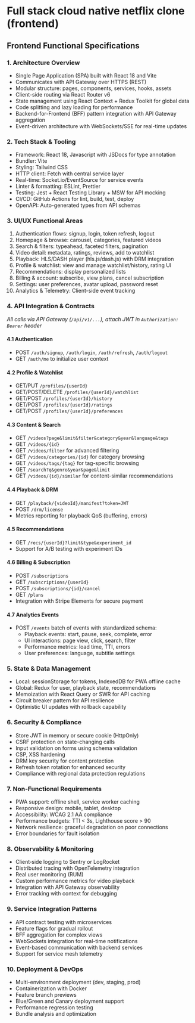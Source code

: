 # Full stack cloud native netflix clone (frontend)

## Frontend Functional Specifications

### 1. Architecture Overview

-   Single Page Application (SPA) built with React 18 and Vite
-   Communicates with API Gateway over HTTPS (REST)
-   Modular structure: pages, components, services, hooks, assets
-   Client-side routing via React Router v6
-   State management using React Context + Redux Toolkit for global data
-   Code splitting and lazy loading for performance
-   Backend-for-Frontend (BFF) pattern integration with API Gateway aggregation
-   Event-driven architecture with WebSockets/SSE for real-time updates

### 2. Tech Stack & Tooling

-   Framework: React 18, Javascript with JSDocs for type annotation
-   Bundler: Vite
-   Styling: Tailwind CSS
-   HTTP client: Fetch with central service layer
-   Real-time: Socket.io/EventSource for service events
-   Linter & formatting: ESLint, Prettier
-   Testing: Jest + React Testing Library + MSW for API mocking
-   CI/CD: GitHub Actions for lint, build, test, deploy
-   OpenAPI: Auto-generated types from API schemas

### 3. UI/UX Functional Areas

1. Authentication flows: signup, login, token refresh, logout
2. Homepage & browse: carousel, categories, featured videos
3. Search & filters: typeahead, faceted filters, pagination
4. Video detail: metadata, ratings, reviews, add to watchlist
5. Playback: HLS/DASH player (hls.js/dash.js) with DRM integration
6. Profile & watchlist: view and manage watchlist/history, rating UI
7. Recommendations: display personalized lists
8. Billing & account: subscribe, view plans, cancel subscription
9. Settings: user preferences, avatar upload, password reset
10. Analytics & Telemetry: Client-side event tracking

### 4. API Integration & Contracts

_All calls via API Gateway (`/api/v1/...`), attach JWT in `Authorization: Bearer` header_

#### 4.1 Authentication

-   POST `/auth/signup`, `/auth/login`, `/auth/refresh`, `/auth/logout`
-   GET `/auth/me` to initialize user context

#### 4.2 Profile & Watchlist

-   GET/PUT `/profiles/{userId}`
-   GET/POST/DELETE `/profiles/{userId}/watchlist`
-   GET/POST `/profiles/{userId}/history`
-   GET/POST `/profiles/{userId}/ratings`
-   GET/POST `/profiles/{userId}/preferences`

#### 4.3 Content & Search

-   GET `/videos?page&limit&filter&category&year&language&tags`
-   GET `/videos/{id}`
-   GET `/videos/filter` for advanced filtering
-   GET `/videos/categories/{id}` for category browsing
-   GET `/videos/tags/{tag}` for tag-specific browsing
-   GET `/search?q&genre&year&page&limit`
-   GET `/videos/{id}/similar` for content-similar recommendations

#### 4.4 Playback & DRM

-   GET `/playback/{videoId}/manifest?token=JWT`
-   POST `/drm/license`
-   Metrics reporting for playback QoS (buffering, errors)

#### 4.5 Recommendations

-   GET `/recs/{userId}?limit&type&experiment_id`
-   Support for A/B testing with experiment IDs

#### 4.6 Billing & Subscription

-   POST `/subscriptions`
-   GET `/subscriptions/{userId}`
-   POST `/subscriptions/{id}/cancel`
-   GET `/plans`
-   Integration with Stripe Elements for secure payment

#### 4.7 Analytics Events

-   POST `/events` batch of events with standardized schema:
    -   Playback events: start, pause, seek, complete, error
    -   UI interactions: page view, click, search, filter
    -   Performance metrics: load time, TTI, errors
    -   User preferences: language, subtitle settings

### 5. State & Data Management

-   Local: sessionStorage for tokens, IndexedDB for PWA offline cache
-   Global: Redux for user, playback state, recommendations
-   Memoization with React Query or SWR for API caching
-   Circuit breaker pattern for API resilience
-   Optimistic UI updates with rollback capability

### 6. Security & Compliance

-   Store JWT in memory or secure cookie (HttpOnly)
-   CSRF protection on state-changing calls
-   Input validation on forms using schema validation
-   CSP, XSS hardening
-   DRM key security for content protection
-   Refresh token rotation for enhanced security
-   Compliance with regional data protection regulations

### 7. Non‑Functional Requirements

-   PWA support: offline shell, service worker caching
-   Responsive design: mobile, tablet, desktop
-   Accessibility: WCAG 2.1 AA compliance
-   Performance budgets: TTI < 3s, Lighthouse score > 90
-   Network resilience: graceful degradation on poor connections
-   Error boundaries for fault isolation

### 8. Observability & Monitoring

-   Client‑side logging to Sentry or LogRocket
-   Distributed tracing with OpenTelemetry integration
-   Real user monitoring (RUM)
-   Custom performance metrics for video playback
-   Integration with API Gateway observability
-   Error tracking with context for debugging

### 9. Service Integration Patterns

-   API contract testing with microservices
-   Feature flags for gradual rollout
-   BFF aggregation for complex views
-   WebSockets integration for real-time notifications
-   Event-based communication with backend services
-   Support for service mesh telemetry

### 10. Deployment & DevOps

-   Multi-environment deployment (dev, staging, prod)
-   Containerization with Docker
-   Feature branch previews
-   Blue/Green and Canary deployment support
-   Performance regression testing
-   Bundle analysis and optimization
